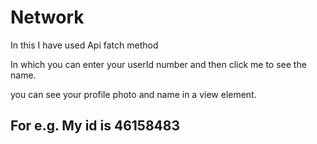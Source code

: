 # Network
In this I have used Api fatch method

In which you can enter your userId number and then click me to see the name.

you can see your profile photo and name in a view element.

## For e.g. My id is 46158483